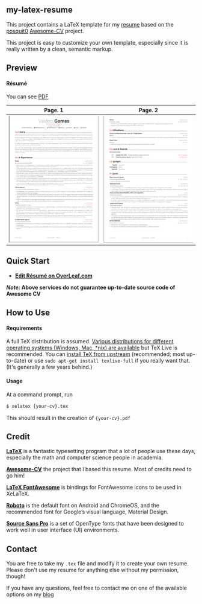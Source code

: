 ## my-latex-resume

This project contains a LaTeX template for my [resume](https://coderade.github.io/resume/valdeci-resume.pdf) based on 
the [posquit0](https://github.com/posquit0) [Awesome-CV](https://github.com/coderade/my-latex-resume) project.

This project is easy to customize your own template, especially since it is really written by a clean,
semantic markup.


## Preview

#### Résumé

You can see [PDF](https://coderade.github.io/resume/valdeci-resume.pdf)

| Page. 1 | Page. 2 |
|:---:|:---:|
| [![Résumé](https://raw.githubusercontent.com/coderade/my-latex-resume/master/examples/resume-0.png)](https://coderade.github.io/resume/valdeci-resume.pdf)  | [![Résumé](https://raw.githubusercontent.com/coderade/my-latex-resume/master/examples/resume-1.png)](https://coderade.github.io/resume/valdeci-resume.pdf) |


## Quick Start

* [**Edit Résumé on OverLeaf.com**](https://www.overleaf.com/latex/templates/awesome-cv/tvmzpvdjfqxp)

**_Note:_ Above services do not guarantee up-to-date source code of Awesome CV**


## How to Use

#### Requirements

A full TeX distribution is assumed.  [Various distributions for different operating systems (Windows, Mac, \*nix) are available](http://tex.stackexchange.com/q/55437) but TeX Live is recommended.
You can [install TeX from upstream](http://tex.stackexchange.com/q/1092) (recommended; most up-to-date) or use `sudo apt-get install texlive-full` if you really want that.  (It's generally a few years behind.)

#### Usage

At a command prompt, run

```bash
$ xelatex {your-cv}.tex
```

This should result in the creation of ``{your-cv}.pdf``


## Credit

[**LaTeX**](http://www.latex-project.org) is a fantastic typesetting program that a lot of people use these days, especially the math and computer science people in academia.

[**Awesome-CV**](https://github.com/coderade/my-latex-resume) the project that I based this resume. Most of credits need to go him!

[**LaTeX FontAwesome**](https://github.com/furl/latex-fontawesome) is bindings for FontAwesome icons to be used in XeLaTeX.

[**Roboto**](https://github.com/google/roboto) is the default font on Android and ChromeOS, and the recommended font for Google’s visual language, Material Design.

[**Source Sans Pro**](https://github.com/adobe-fonts/source-sans-pro) is a set of OpenType fonts that have been designed to work well in user interface (UI) environments.


## Contact

You are free to take my `.tex` file and modify it to create your own resume. Please don't use my resume for anything 
else without my permission, though!

If you have any questions, feel free to contact me on one of the available options on my [blog](https://coderade.github.io/)

